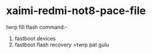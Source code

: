# xaimi-redmi-not8-pace-file
 twrp fill flash command:-
 
 1. fastboot devices 
 2. fastboot flash recovery >twrp pat gulu
